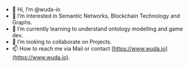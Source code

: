 - 👋 Hi, I’m @wuda-io
- 👀 I’m interested in Semantic Networks, Blockchain Technology and Graphs.
- 🌱 I’m currently learning to understand ontology modelling and game dev.
- 💞️ I’m looking to collaborate on Projects.
- 📫 How to reach me via Mail or contact [https://www.wuda.io](https://www.wuda.io).

<!---
wuda-io/wuda-io is a ✨ special ✨ repository because its `README.md` (this file) appears on your GitHub profile.
You can click the Preview link to take a look at your changes.
--->
